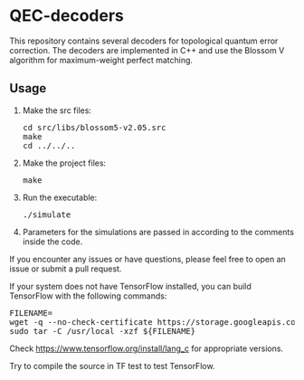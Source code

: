 <h1>QEC-decoders</h1>
<p>This repository contains several decoders for topological quantum error correction. The decoders are implemented in C++ and use the Blossom V algorithm for maximum-weight perfect matching.</p>
<h2>Usage</h2>
<ol>
  <li>Make the src files:</li>
    <pre>cd src/libs/blossom5-v2.05.src <br>make <br>cd ../../.. </pre>
  <li>Make the project files:</li>
    <pre>make</pre>
  <li>Run the executable:</li>
    <pre>./simulate</pre>
  <li>Parameters for the simulations are passed in according to the comments inside the code.</li>
</ol>
<p>If you encounter any issues or have questions, please feel free to open an issue or submit a pull request.</p>
<p>If your system does not have TensorFlow installed, you can build TensorFlow with the following commands:</p>
<pre>FILENAME=<correct file name>
wget -q --no-check-certificate https://storage.googleapis.com/tensorflow/libtensorflow/${FILENAME}
sudo tar -C /usr/local -xzf ${FILENAME}</pre>
<p>Check <a href="https://www.tensorflow.org/install/lang_c">https://www.tensorflow.org/install/lang_c</a> for appropriate versions.</p>
<p>Try to compile the source in TF test to test TensorFlow.</p>
